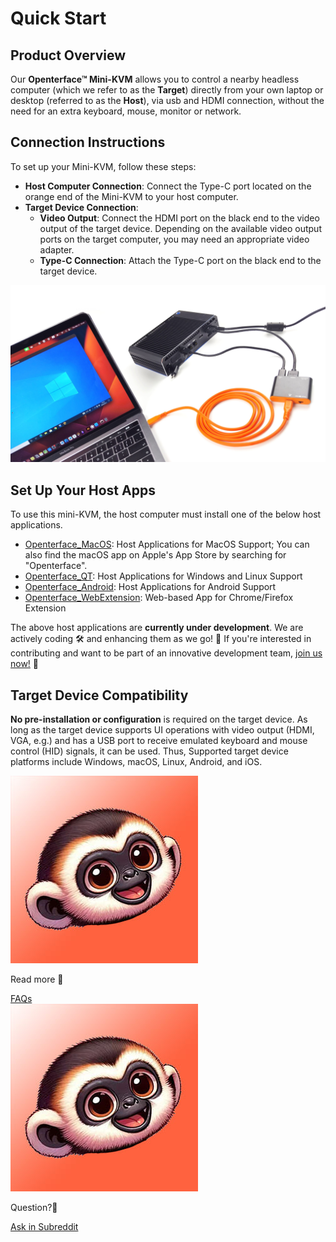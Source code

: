 # Quick Start

## Product Overview

Our **Openterface™ Mini-KVM** allows you to control a nearby headless computer (which we refer to as the **Target**) directly from your own laptop or desktop (referred to as the **Host**), via usb and HDMI connection, without the need for an extra keyboard, mouse, monitor or network.

## Connection Instructions

To set up your Mini-KVM, follow these steps:

- **Host Computer Connection**: Connect the Type-C port located on the orange end of the Mini-KVM to your host computer.
- **Target Device Connection**:
    - **Video Output**: Connect the HDMI port on the black end to the video output of the target device. Depending on the available video output ports on the target computer, you may need an appropriate video adapter.
    - **Type-C Connection**: Attach the Type-C port on the black end to the target device.

![use-case-pc-angled-view](images/product/use-case-pc-angled-view.jpg)

## Set Up Your Host Apps

To use this mini-KVM, the host computer must install one of the below host applications. 

- [Openterface_MacOS](https://github.com/TechxArtisan/Openterface_MacOS): Host Applications for MacOS Support; You can also find the macOS app on Apple's App Store by searching for "Openterface".
- [Openterface_QT](https://github.com/TechxArtisan/Openterface_QT): Host Applications for Windows and Linux Support
- [Openterface_Android](https://github.com/TechxArtisan/Openterface_Android): Host Applications for Android Support
- [Openterface_WebExtension](https://github.com/TechxArtisan/Openterface_WebExtension): Web-based App for Chrome/Firefox Extension

The above host applications are **currently under development**. We are actively coding 🛠️ and enhancing them as we go! 💪 If you're interested in contributing and want to be part of an innovative development team, [join us now!](mailto:techxartisan@gmail.com) 🚀

## Target Device Compatibility

**No pre-installation or configuration** is required on the target device. As long as the target device supports UI operations with video output (HDMI, VGA, e.g.) and has a USB port to receive emulated keyboard and mouse control (HID) signals, it can be used. Thus, Supported target device platforms include Windows, macOS, Linux, Android, and iOS.


<section class="dialogue-section-white" id="dialogues-section">
    <div class="container">
        <div class="callout-button-container">
            <div class="dialogue-bubble" id="op-bubble">
                <img src="/images/op-avatar.jpg" alt="Avatar" class="avatar" draggable="false">
                <p>Read more 📖</p>
                <a href="/faq" class="md-button md-button--primary" id="join-waitlist-button">FAQs</a>
            </div>
            <div class="dialogue-bubble" id="op-bubble">
                <img src="/images/op-avatar.jpg" alt="Avatar" class="avatar" draggable="false">
                <p>Question?🤔</p>
                <a href="https://www.reddit.com/r/Openterface_miniKVM/" class="md-button md-button--primary" id="join-waitlist-button">Ask in Subreddit</a>
            </div>
        </div>
    </div>
</section>